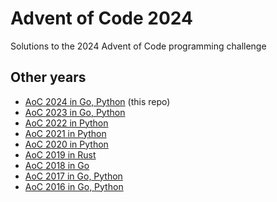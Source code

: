 # Advent of Code 2024

Solutions to the 2024 Advent of Code programming challenge

## Other years

- [AoC 2024 in Go, Python](https://github.com/papibe/advent-of-code-2024) (this repo)
- [AoC 2023 in Go, Python](https://github.com/papibe/advent-of-code-2023)
- [AoC 2022 in Python](https://github.com/papibe/advent-of-code-2022)
- [AoC 2021 in Python](https://github.com/papibe/advent-of-code-2021)
- [AoC 2020 in Python](https://github.com/papibe/advent-of-code-2020)
- [AoC 2019 in Rust](https://github.com/papibe/advent-of-code-2019-rust)
- [AoC 2018 in Go](https://github.com/papibe/advent-of-code-2018-go)
- [AoC 2017 in Go, Python](https://github.com/papibe/advent-of-code-2017)
- [AoC 2016 in Go, Python](https://github.com/papibe/advent-of-code-2016)
